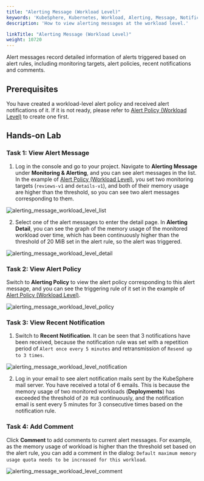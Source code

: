 ```yaml
---
title: "Alerting Message (Workload Level)"
keywords: 'KubeSphere, Kubernetes, Workload, Alerting, Message, Notification'
description: 'How to view alerting messages at the workload level.'

linkTitle: "Alerting Message (Workload Level)"
weight: 10720
---
```


Alert messages record detailed information of alerts triggered based on alert rules, including monitoring targets, alert policies, recent notifications and comments.

## Prerequisites

You have created a workload-level alert policy and received alert notifications of it. If it is not ready, please refer to [Alert Policy (Workload Level)](../alerting-policy/) to create one first.

## Hands-on Lab

### Task 1: View Alert Message

1. Log in the console and go to your project. Navigate to **Alerting Message** under **Monitoring & Alerting**, and you can see alert messages in the list. In the example of [Alert Policy (Workload Level)](../alerting-policy/), you set two monitoring targets (`reviews-v1` and `details-v1`), and both of their memory usage are higher than the threshold, so you can see two alert messages corresponding to them.

![alerting_message_workload_level_list](/images/docs/alerting/alerting_message_workload_level_list.png)

2. Select one of the alert messages to enter the detail page. In **Alerting Detail**, you can see the graph of the memory usage of the monitored workload over time, which has been continuously higher than the threshold of 20 MiB set in the alert rule, so the alert was triggered.

![alerting_message_workload_level_detail](/images/docs/alerting/alerting_message_workload_level_detail.png)

### Task 2: View Alert Policy

Switch to **Alerting Policy** to view the alert policy corresponding to this alert message, and you can see the triggering rule of it set in the example of [Alert Policy (Workload Level)](../alerting-policy/).

![alerting_message_workload_level_policy](/images/docs/alerting/alerting_message_workload_level_policy.png)

### Task 3: View Recent Notification

1. Switch to **Recent Notification**. It can be seen that 3 notifications have been received, because the notification rule was set with a repetition period of `Alert once every 5 minutes` and retransmission of `Resend up to 3 times`.

![alerting_message_workload_level_notification](/images/docs/alerting/alerting_message_workload_level_notification.png)

2. Log in your email to see alert notification mails sent by the KubeSphere mail server. You have received a total of 6 emails. This is because the memory usage of two monitored workloads (**Deployments**) has exceeded the threshold of `20 MiB` continuously, and the notification email is sent every 5 minutes for 3 consecutive times based on the notification rule.

### Task 4: Add Comment

Click **Comment** to add comments to current alert messages. For example, as the memory usage of workload is higher than the threshold set based on the alert rule, you can add a comment in the dialog: `Default maximum memory usage quota needs to be increased for this workload`.

![alerting_message_workload_level_comment](/images/docs/alerting/alerting_message_workload_level_comment.png)
